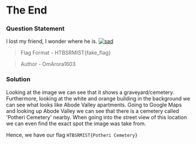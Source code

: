 # The End

### Question Statement


I lost my friend, I wonder where he is.
<a href="https://ibb.co/W5NtqQH"><img src="https://i.ibb.co/6wcBV2y/sad.png" alt="sad" border="0"></a>

> Flag Format - HTBSRMIST{fake_flag}

> Author - OmArora1603

### Solution
Looking at the image we can see that it shows a graveyard/cemetery. Furthermore, looking at the white and orange building in the background we can see what looks like Abode Valley apartments.
Going to Google Maps and looking up Abode Valley we can see that there is a cemetery called 'Potheri Cemetery' nearby. When going into the street view of this location we can even find the exact spot the image was take from.

Hence, we have our flag ```HTBSRMIST{Potheri Cemetery}```

